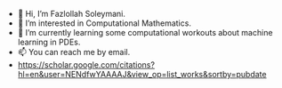 - 👋 Hi, I’m Fazlollah Soleymani.
- 👀 I’m interested in Computational Mathematics.
- 🌱 I’m currently learning some computational workouts about machine learning in PDEs.
- 📫 You can reach me by email.
- https://scholar.google.com/citations?hl=en&user=NENdfwYAAAAJ&view_op=list_works&sortby=pubdate
<!---
Fazlollah1/Fazlollah1 is a ✨ special ✨ repository because its `README.md` (this file) appears on your GitHub profile.
You can click the Preview link to take a look at your changes.
--->
